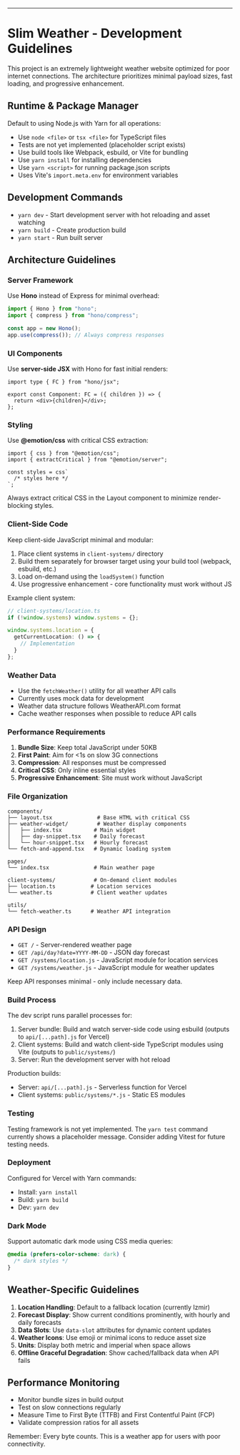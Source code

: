 ---

# Slim Weather - Development Guidelines

This project is an extremely lightweight weather website optimized for poor internet connections. The architecture prioritizes minimal payload sizes, fast loading, and progressive enhancement.

## Runtime & Package Manager

Default to using Node.js with Yarn for all operations:

- Use `node <file>` or `tsx <file>` for TypeScript files
- Tests are not yet implemented (placeholder script exists)
- Use build tools like Webpack, esbuild, or Vite for bundling
- Use `yarn install` for installing dependencies
- Use `yarn <script>` for running package.json scripts
- Uses Vite's `import.meta.env` for environment variables

## Development Commands

- `yarn dev` - Start development server with hot reloading and asset watching
- `yarn build` - Create production build
- `yarn start` - Run built server

## Architecture Guidelines

### Server Framework

Use **Hono** instead of Express for minimal overhead:

```ts
import { Hono } from "hono";
import { compress } from "hono/compress";

const app = new Hono();
app.use(compress()); // Always compress responses
```

### UI Components

Use **server-side JSX** with Hono for fast initial renders:

```tsx
import type { FC } from "hono/jsx";

export const Component: FC = ({ children }) => {
  return <div>{children}</div>;
};
```

### Styling

Use **@emotion/css** with critical CSS extraction:

```tsx
import { css } from "@emotion/css";
import { extractCritical } from "@emotion/server";

const styles = css`
  /* styles here */
`;
```

Always extract critical CSS in the Layout component to minimize render-blocking styles.

### Client-Side Code

Keep client-side JavaScript minimal and modular:

1. Place client systems in `client-systems/` directory
2. Build them separately for browser target using your build tool (webpack, esbuild, etc.)
3. Load on-demand using the `loadSystem()` function
4. Use progressive enhancement - core functionality must work without JS

Example client system:

```ts
// client-systems/location.ts
if (!window.systems) window.systems = {};

window.systems.location = {
  getCurrentLocation: () => {
    // Implementation
  }
};
```

### Weather Data

- Use the `fetchWeather()` utility for all weather API calls
- Currently uses mock data for development
- Weather data structure follows WeatherAPI.com format
- Cache weather responses when possible to reduce API calls

### Performance Requirements

1. **Bundle Size**: Keep total JavaScript under 50KB
2. **First Paint**: Aim for <1s on slow 3G connections
3. **Compression**: All responses must be compressed
4. **Critical CSS**: Only inline essential styles
5. **Progressive Enhancement**: Site must work without JavaScript

### File Organization

```
components/
├── layout.tsx              # Base HTML with critical CSS
├── weather-widget/         # Weather display components
│   ├── index.tsx          # Main widget
│   ├── day-snippet.tsx    # Daily forecast
│   └── hour-snippet.tsx   # Hourly forecast
└── fetch-and-append.tsx   # Dynamic loading system

pages/
└── index.tsx              # Main weather page

client-systems/            # On-demand client modules
├── location.ts           # Location services
└── weather.ts            # Client weather updates

utils/
└── fetch-weather.ts      # Weather API integration
```

### API Design

- `GET /` - Server-rendered weather page
- `GET /api/day?date=YYYY-MM-DD` - JSON day forecast
- `GET /systems/location.js` - JavaScript module for location services
- `GET /systems/weather.js` - JavaScript module for weather updates

Keep API responses minimal - only include necessary data.

### Build Process

The dev script runs parallel processes for:

1. Server bundle: Build and watch server-side code using esbuild (outputs to `api/[...path].js` for Vercel)
2. Client systems: Build and watch client-side TypeScript modules using Vite (outputs to `public/systems/`)
3. Server: Run the development server with hot reload

Production builds:
- Server: `api/[...path].js` - Serverless function for Vercel
- Client systems: `public/systems/*.js` - Static ES modules

### Testing

Testing framework is not yet implemented. The `yarn test` command currently shows a placeholder message. Consider adding Vitest for future testing needs.

### Deployment

Configured for Vercel with Yarn commands:
- Install: `yarn install`
- Build: `yarn build` 
- Dev: `yarn dev`

### Dark Mode

Support automatic dark mode using CSS media queries:

```css
@media (prefers-color-scheme: dark) {
  /* dark styles */
}
```

## Weather-Specific Guidelines

1. **Location Handling**: Default to a fallback location (currently Izmir)
2. **Forecast Display**: Show current conditions prominently, with hourly and daily forecasts
3. **Data Slots**: Use `data-slot` attributes for dynamic content updates
4. **Weather Icons**: Use emoji or minimal icons to reduce asset size
5. **Units**: Display both metric and imperial when space allows
6. **Offline Graceful Degradation**: Show cached/fallback data when API fails

## Performance Monitoring

- Monitor bundle sizes in build output
- Test on slow connections regularly
- Measure Time to First Byte (TTFB) and First Contentful Paint (FCP)
- Validate compression ratios for all assets

Remember: Every byte counts. This is a weather app for users with poor connectivity.